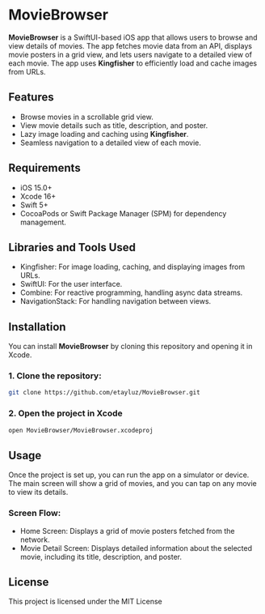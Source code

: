 # MovieBrowser

**MovieBrowser** is a SwiftUI-based iOS app that allows users to browse and view details of movies. The app fetches movie data from an API, displays movie posters in a grid view, and lets users navigate to a detailed view of each movie. The app uses **Kingfisher** to efficiently load and cache images from URLs.

## Features
- Browse movies in a scrollable grid view.
- View movie details such as title, description, and poster.
- Lazy image loading and caching using **Kingfisher**.
- Seamless navigation to a detailed view of each movie.

## Requirements
- iOS 15.0+
- Xcode 16+
- Swift 5+
- CocoaPods or Swift Package Manager (SPM) for dependency management.

## Libraries and Tools Used
- Kingfisher: For image loading, caching, and displaying images from URLs.
- SwiftUI: For the user interface.
- Combine: For reactive programming, handling async data streams.
- NavigationStack: For handling navigation between views.

## Installation

You can install **MovieBrowser** by cloning this repository and opening it in Xcode.

### 1. Clone the repository:
```bash
git clone https://github.com/etayluz/MovieBrowser.git
```

### 2. Open the project in Xcode
```bash
open MovieBrowser/MovieBrowser.xcodeproj
```

## Usage
Once the project is set up, you can run the app on a simulator or device. The main screen will show a grid of movies, and you can tap on any movie to view its details.

### Screen Flow:
- Home Screen: Displays a grid of movie posters fetched from the network.
- Movie Detail Screen: Displays detailed information about the selected movie, including its title, description, and poster.


## License
This project is licensed under the MIT License
